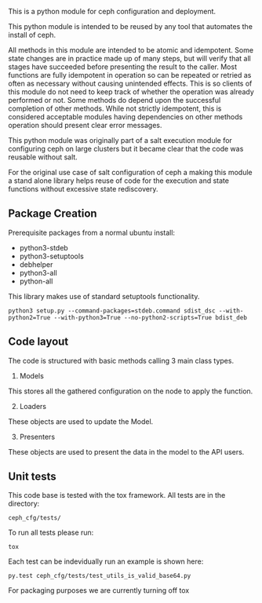 This is a python module for ceph configuration and deployment.

This python module is intended to be reused by any tool that automates the
install of ceph.

All methods in this module are intended to be atomic and idempotent. Some state
changes are in practice made up of many steps, but will verify that all stages
have succeeded before presenting the result to the caller. Most functions are
fully idempotent in operation so can be repeated or retried as often as
necessary without causing unintended effects. This is so clients of this module
do not need to keep track of whether the operation was already performed or not.
Some methods do depend upon the successful completion of other methods. While
not strictly idempotent, this is considered acceptable modules having
dependencies on other methods operation should present clear error messages.

This python module was originally part of a salt execution module for configuring
ceph on large clusters but it became clear that the code was reusable without
salt.

For the original use case of salt configuration of ceph a making this module a
stand alone library helps reuse of code for the execution and state functions
without excessive state rediscovery.

Package Creation
------------

Prerequisite packages from a normal ubuntu install:
  * python3-stdeb
  * python3-setuptools
  * debhelper
  * python3-all
  * python-all

This library makes use of standard setuptools functionality.

    python3 setup.py --command-packages=stdeb.command sdist_dsc --with-python2=True --with-python3=True --no-python2-scripts=True bdist_deb

Code layout
-----------

The code is structured with basic methods calling 3 main class types.

1. Models

This stores all the gathered configuration on the node to apply the function.

2. Loaders

These objects are used to update the Model.

3. Presenters

These objects are used to present the data in the model to the API users.

Unit tests
----------

This code base is tested with the tox framework. All tests are in the directory:

    ceph_cfg/tests/

To run all tests please run:

    tox

Each test can be indevidually run an example is shown here:

    py.test ceph_cfg/tests/test_utils_is_valid_base64.py 

For packaging purposes we are currently turning off tox
